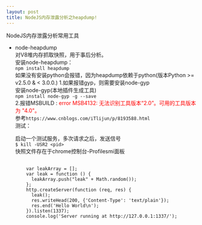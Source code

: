 ```yaml
---
layout: post
title: NodeJS内存泄露分析之heapdump!
---
```


NodeJS内存泄露分析常用工具

* node-heapdump  
  对V8堆内存抓取快照，用于事后分析。<br>
  安装node-heapdump：  
  `npm install heapdump`  
  如果没有安装python会报错，因为heapdump依赖于python(版本Python >= v2.5.0 & < 3.0.0.)
  1\.如果报错gyp，则需要安装node-gyp  
  安装node-gyp(本地插件生成工具)  
  `npm install node-gyp -g --save`  
  2\.报错MSBUILD : <span style="color:red;">error MSB4132: 无法识别工具版本“2.0”。可用的工具版本为 "4.0"。</span>  
  参考`https://www.cnblogs.com/iTlijun/p/8193588.html`  
  测试：  

  启动一个测试服务，多次请求之后，发送信号  
  `$ kill -USR2 <pid>`  
  快照文件存在于chrome控制台-Profilesmi面板  
  <pre>
    <code>
      var leakArray = [];
      var leak = function () {
        leakArray.push("leak" + Math.random());
      };
      http.createServer(function (req, res) {
        leak();
        res.writeHead(200, {'Content-Type': 'text/plain'});
        res.end('Hello World\n');
      }).listen(1337);
      console.log('Server running at http://127.0.0.1:1337/'); 
    </code>
  </pre>

